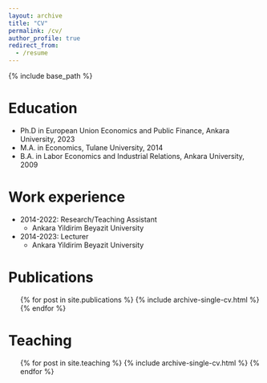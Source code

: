 ```yaml
---
layout: archive
title: "CV"
permalink: /cv/
author_profile: true
redirect_from:
  - /resume
---
```


{% include base_path %}

Education
======
* Ph.D in European Union Economics and Public Finance, Ankara University, 2023
* M.A. in Economics, Tulane University, 2014
* B.A. in Labor Economics and Industrial Relations, Ankara University, 2009

Work experience
======
* 2014-2022: Research/Teaching Assistant
  * Ankara Yildirim Beyazit University
* 2014-2023: Lecturer
  * Ankara Yildirim Beyazit University

Publications
======
  <ul>{% for post in site.publications %}
    {% include archive-single-cv.html %}
  {% endfor %}</ul>
  
Teaching
======
  <ul>{% for post in site.teaching %}
    {% include archive-single-cv.html %}
  {% endfor %}</ul>
